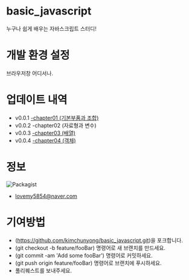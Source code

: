 # basic_javascript
누구나 쉽게 배우는 자바스크립트 스터디!

# 개발 환경 설정
브라우저창 어디서나.

# 업데이트 내역
- v0.0.1 [-chapter01 (기본부품과 조합)](https://github.com/kimchunyong/basic_javascript/wiki/기본부품)
- v0.0.2 -chapter02 (자료형과 변수)
- v0.0.3 [-chapter03 (배열)](https://github.com/kimchunyong/basic_javascript/wiki/%EB%B0%B0%EC%97%B4)
- v0.0.4 [-chapter04 (객체)](https://github.com/kimchunyong/basic_javascript/wiki/%EA%B0%9D%EC%B2%B4(Object))

# 정보

![Packagist](https://img.shields.io/packagist/l/doctrine/orm.svg)


 - lovemy5854@naver.com

# 기여방법
- (https://github.com/kimchunyong/basic_javascript.git)을 포크합니다.
- (git checkout -b feature/fooBar) 명령어로 새 브랜치를 만드세요.
- (git commit -am 'Add some fooBar') 명령어로 커밋하세요.
- (git push origin feature/fooBar) 명령어로 브랜치에 푸시하세요.
- 풀리퀘스트를 보내주세요.
